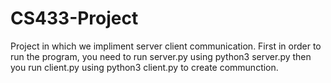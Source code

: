 # CS433-Project
Project in which we impliment  server client communication.
First in order to run the program, you need to run server.py using python3 server.py
then you run client.py using python3 client.py to create communction.
